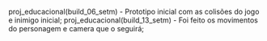 proj_educacional(build_06_setm) - Prototipo inicial com as colisões do jogo e inimigo inicial;
proj_educacional(build_13_setm) - Foi feito os movimentos do personagem e camera que o seguirá; 
